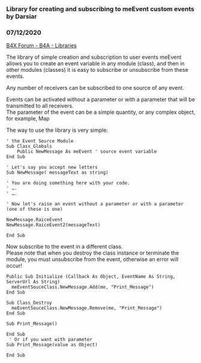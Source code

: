 ### Library for creating and subscribing to meEvent custom events by Darsiar
### 07/12/2020
[B4X Forum - B4A - Libraries](https://www.b4x.com/android/forum/threads/120083/)

The library of simple creation and subscription to user events meEvent allows you to create an event variable in any module (class), and then in other modules (classes) it is easy to subscribe or unsubscribe from these events.  
  
Any number of receivers can be subscribed to one source of any event.  
  
Events can be activated without a parameter or with a parameter that will be transmitted to all receivers.  
The parameter of the event can be a simple quantity, or any complex object, for example, Map  
  
The way to use the library is very simple:  
  

```B4X
' the Event Source Module  
Sub Class_Globals  
    Public NewMessage As meEvent ' source event variable  
End Sub  
  
' Let's say you accept new letters  
Sub NewMessage( messageText as string)  
  
' You are doing something here with your code.  
' ….   
' ….  
  
' Now let's raise an event without a parameter or with a parameter (one of these is one)  
  
NewMessage.RaiceEvent  
NewMessage.RaiceEvent2(messageText)  
  
End Sub
```

  
  
Now subscribe to the event in a different class.  
Please note that when you destroy the class instance or terminate the module, you must unsubscribe from the event, otherwise an error will occur!  

```B4X
Public Sub Initialize (Callback As Object, EventName As String, ServerUrl As String)  
  meEventSouceClass.NewMessage.Add(me, "Print_Message")  
End Sub  
  
Sub Class_Destroy  
  meEventSouceClass.NewMessage.Remove(me, "Print_Message")  
End Sub  
  
Sub Print_Message()  
  
End Sub  
 ' Or if you want with parameter  
Sub Print_Message(value as Object)  
  
End Sub
```